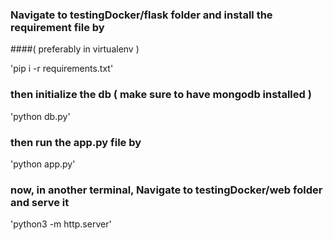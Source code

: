 <!-- # DataExtraction

#### Navigate to testingDocker folder and create a docker image by:

`docker build -t testingdocker:latest .`

#### check if images is showing up in:

`docker images`

#### After that run the docker image by:

`sudo docker run -p 5006:5006 -p 5005:5005 testingdocker:latest`

#### and open the browser with URL  

`http://localhost:5006` -->


### Navigate to testingDocker/flask folder and install the requirement file by
####( preferably in virtualenv )

'pip i -r requirements.txt'

### then initialize the db ( make sure to have mongodb installed )

'python db.py'

### then run the app.py file by

'python app.py'

### now, in another terminal, Navigate to testingDocker/web folder and serve it

'python3 -m http.server'
